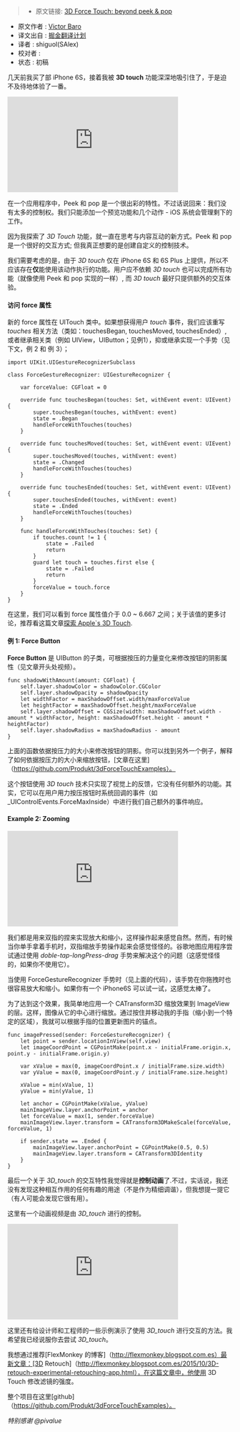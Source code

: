 > * 原文链接: [3D Force Touch: beyond peek & pop](https://medium.com/produkt-blog/3d-force-touch-beyond-peek-pop-c448edc2b1f5#.4miueafqm)
* 原文作者 : [Victor Baro](https://medium.com/@victorbaro)
* 译文出自 : [掘金翻译计划](https://github.com/xitu/gold-miner)
* 译者 : shiguol(SAlex)
* 校对者 :
* 状态 : 初稿

几天前我买了部 iPhone 6S，接着我被 **3D touch** 功能深深地吸引住了，于是迫不及待地体验了一番。

<iframe width="382" height="214" src="https://www.youtube.com/embed/d-hlQISXj8M" frameborder="0" allowfullscreen=""></iframe>

在一个应用程序中，Peek 和 pop 是一个很出彩的特性。不过话说回来：我们没有太多的控制权。我们只能添加一个预览功能和几个动作 - iOS 系统会管理剩下的工作。

因为我探索了 _3D Touch_ 功能，就一直在思考与内容互动的新方式。Peek 和 pop 是一个很好的交互方式; 但我真正想要的是创建自定义的控制技术。

我们需要考虑的是，由于 _3D touch_ 仅在 iPhone 6S 和 6S Plus 上提供，所以不应该存在**仅**能使用该动作执行的功能。用户应不依赖 _3D touch_ 也可以完成所有功能（就像使用 Peek 和 pop 实现的一样）, 而 _3D touch_ 最好只提供额外的交互体验。

#### 访问 force 属性

新的 force 属性在 UITouch 类中。如果想获得用户 _touch_ 事件，我们应该重写 _touches_ 相关方法（类如：touchesBegan, touchesMoved, touchesEnded）, 或者继承相关类（例如 UIView，UIButton；见例1），抑或继承实现一个手势（见下文，例 2 和 例 3）；


    import UIKit.UIGestureRecognizerSubclass

    class ForceGestureRecognizer: UIGestureRecognizer {

        var forceValue: CGFloat = 0

        override func touchesBegan(touches: Set, withEvent event: UIEvent) {
            super.touchesBegan(touches, withEvent: event)
            state = .Began
            handleForceWithTouches(touches)
        }

        override func touchesMoved(touches: Set, withEvent event: UIEvent) {
            super.touchesMoved(touches, withEvent: event)
            state = .Changed
            handleForceWithTouches(touches)
        }

        override func touchesEnded(touches: Set, withEvent event: UIEvent) {
            super.touchesEnded(touches, withEvent: event)
            state = .Ended
            handleForceWithTouches(touches)
        }

        func handleForceWithTouches(touches: Set) {
            if touches.count != 1 {
                state = .Failed
                return
            }
            guard let touch = touches.first else {
                state = .Failed
                return
            }
            forceValue = touch.force
        }
    }


在这里，我们可以看到 force 属性值介于 0.0 ~ 6.667 之间；关于该值的更多讨论，推荐看这篇文章[探索 Apple`s 3D Touch](https://medium.com/@rknla/exploring-apple-s-3d-touch-f5980ef45af5).

#### 例 1: Force Button

**Force Button** 是 UIButton 的子类，可根据按压的力量变化来修改按钮的阴影属性（见文章开头处视频）。

    func shadowWithAmount(amount: CGFloat) {
        self.layer.shadowColor = shadowColor.CGColor
        self.layer.shadowOpacity = shadowOpacity
        let widthFactor = maxShadowOffset.width/maxForceValue
        let heightFactor = maxShadowOffset.height/maxForceValue
        self.layer.shadowOffset = CGSize(width: maxShadowOffset.width - amount * widthFactor, height: maxShadowOffset.height - amount * heightFactor)
        self.layer.shadowRadius = maxShadowRadius - amount
    }

上面的函数依据按压力的大小来修改按钮的阴影。你可以找到另外一个例子，解释了如何依据按压力的大小来缩放按钮，[文章在这里]（https://github.com/Produkt/3dForceTouchExamples）。

这个按钮使用 _3D touch_ 技术只实现了视觉上的反馈，它没有任何额外的功能。其实，它可以在用户用力按压按钮时系统回调的事件（如 _UIControlEvents.ForceMaxInside）中进行我们自己额外的事件响应。

#### Example 2: Zooming

<iframe width="382" height="214" src="https://www.youtube.com/embed/8RcDqH4kfo8" frameborder="0" allowfullscreen=""></iframe>

我们都是用来双指的捏来实现放大和缩小，这样操作起来感觉自然。然而，有时候当你单手拿着手机时，双指缩放手势操作起来会感觉怪怪的。谷歌地图应用程序尝试通过使用 _doble-tap-longPress-drag_ 手势来解决这个的问题（这感觉怪怪的，如果你不使用它）。

当使用 ForceGestureRecognizer 手势时（见上面的代码），该手势在你拖拽时也很容易放大和缩小。如果你有一个 iPhone6S 可以试一试，这感觉太棒了。

为了达到这个效果，我简单地应用一个 CATransform3D 缩放效果到 ImageView 的层。这样，图像从它的中心进行缩放。通过按住并移动我的手指（缩小到一个特定的区域），我就可以根据手指的位置更新图片的锚点。

    func imagePressed(sender: ForceGestureRecognizer) {
        let point = sender.locationInView(self.view)
        let imageCoordPoint = CGPointMake(point.x - initialFrame.origin.x, point.y - initialFrame.origin.y)

        var xValue = max(0, imageCoordPoint.x / initialFrame.size.width)
        var yValue = max(0, imageCoordPoint.y / initialFrame.size.height)

        xValue = min(xValue, 1)
        yValue = min(yValue, 1)

        let anchor = CGPointMake(xValue, yValue)
        mainImageView.layer.anchorPoint = anchor
        let forceValue = max(1, sender.forceValue)
        mainImageView.layer.transform = CATransform3DMakeScale(forceValue, forceValue, 1)

        if sender.state == .Ended {
            mainImageView.layer.anchorPoint = CGPointMake(0.5, 0.5)
            mainImageView.layer.transform = CATransform3DIdentity
        }
    }

最后一个关于 _3D_touch_ 的交互特性我觉得就是**控制动画**了.不过，实话说，我还没有发现这种相互作用的任何有趣的用途（不是作为精细调谐），但我想提一提它（有人可能会发现它很有用）。

这里有一个动画视频是由 _3D_touch_ 进行的控制。

<iframe width="382" height="214" src="https://www.youtube.com/embed/LXQ-iSYhHFI" frameborder="0" allowfullscreen=""></iframe></div>

这里还有给设计师和工程师的一些示例演示了使用 _3D_touch_ 进行交互的方法。我希望我已经说服你去尝试 _3D_touch_。

我想通过推荐[FlexMonkey 的博客]（http://flexmonkey.blogspot.com.es）最新文章：[3D Retouch]（http://flexmonkey.blogspot.com.es/2015/10/3D-retouch-experimental-retouching-app.html），在这篇文章中，他使用 3D Touch 修改滤镜的强度。

整个项目在这里[github]（https://github.com/Produkt/3dForceTouchExamples）。

_特别感谢 @pivalue_
